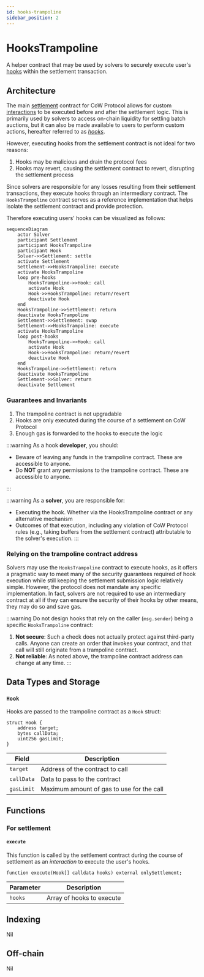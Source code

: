 ```yaml
---
id: hooks-trampoline
sidebar_position: 2
---
```


# HooksTrampoline

A helper contract that may be used by solvers to securely execute user's [hooks](/cow-protocol/reference/core/intents/hooks) within the settlement transaction.

## Architecture

The main [settlement](../core/settlement.md) contract for CoW Protocol allows for custom [interactions](../core/settlement#interactions) to be executed before and after the settlement logic. This is primarily used by solvers to access on-chain liquidity for settling batch auctions, but it can also be made available to users to perform custom actions, hereafter referred to as *[hooks](/cow-protocol/reference/core/intents/hooks)*.

However, executing hooks from the settlement contract is not ideal for two reasons:

1. Hooks may be malicious and drain the protocol fees
2. Hooks may revert, causing the settlement contract to revert, disrupting the settlement process

Since solvers are responsible for any losses resulting from their settlement transactions, they execute hooks through an intermediary contract. The `HooksTrampoline` contract serves as a reference implementation that helps isolate the settlement contract and provide protection.

Therefore executing users' hooks can be visualized as follows:

```mermaid
sequenceDiagram
    actor Solver
    participant Settlement
    participant HooksTrampoline
    participant Hook
    Solver->>Settlement: settle
    activate Settlement
    Settlement->>HooksTrampoline: execute
    activate HooksTrampoline
    loop pre-hooks
        HooksTrampoline->>Hook: call
        activate Hook
        Hook->>HooksTrampoline: return/revert
        deactivate Hook
    end
    HooksTrampoline->>Settlement: return
    deactivate HooksTrampoline
    Settlement->>Settlement: swap
    Settlement->>HooksTrampoline: execute
    activate HooksTrampoline
    loop post-hooks
        HooksTrampoline->>Hook: call
        activate Hook
        Hook->>HooksTrampoline: return/revert
        deactivate Hook
    end
    HooksTrampoline->>Settlement: return
    deactivate HooksTrampoline
    Settlement->>Solver: return
    deactivate Settlement
```

### Guarantees and Invariants

1. The trampoline contract is not upgradable
2. Hooks are only executed during the course of a settlement on CoW Protocol
3. Enough gas is forwarded to the hooks to execute the logic

:::warning
As a hook **developer**, you should:
* Beware of leaving any funds in the trampoline contract. These are accessible to anyone.
* Do **NOT** grant any permissions to the trampoline contract. These are accessible to anyone.

:::

:::warning
As a **solver**, you are responsible for:
* Executing the hook. Whether via the HooksTrampoline contract or any alternative mechanism
* Outcomes of that execution, including any violation of CoW Protocol rules (e.g., taking buffers from the settlement contract) attributable to the solver's execution.
:::

### Relying on the trampoline contract address

Solvers may use the `HooksTrampoline` contract to execute hooks, as it offers a pragmatic way to meet many of the security guarantees required of hook execution while still keeping the settlement submission logic relatively simple. However, the protocol does not mandate any specific implementation. In fact, solvers are not required to use an intermediary contract at all if they can ensure the security of their hooks by other means, they may do so and save gas.


:::warning
Do not design hooks that rely on the caller (`msg.sender`) being a specific `HooksTrampoline` contract:

1. **Not secure**: Such a check does not actually protect against third-party calls. Anyone can create an order that invokes your contract, and that call will still originate from a trampoline contract.
2. **Not reliable**: As noted above, the trampoline contract address can change at any time.
:::


## Data Types and Storage

### `Hook`

Hooks are passed to the trampoline contract as a `Hook` struct:

```solidity
struct Hook {
    address target;
    bytes callData;
    uint256 gasLimit;
}
```

| **Field** | **Description** |
| --- | --- |
| `target` | Address of the contract to call |
| `callData` | Data to pass to the contract |
| `gasLimit` | Maximum amount of gas to use for the call |

## Functions

### For settlement

#### `execute`

This function is called by the settlement contract during the course of settlement as an *interaction* to execute the user's hooks.

```solidity
function execute(Hook[] calldata hooks) external onlySettlement;
```

| **Parameter** | **Description** |
| --- | --- |
| `hooks` | Array of hooks to execute |

## Indexing

Nil

## Off-chain

Nil